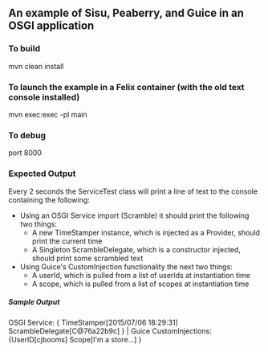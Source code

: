 ## An example of Sisu, Peaberry, and Guice in an OSGI application

### To build
mvn clean install

### To launch the example in a Felix container (with the old text console installed)
mvn exec:exec -pl main

### To debug
port 8000

### Expected Output
Every 2 seconds the ServiceTest class will print a line of text to the console containing the following:
* Using an OSGI Service import (Scramble) it should print the following two things:
  * A new TimeStamper instance, which is injected as a Provider<TimeStamper>, should print the current time
  * A Singleton ScrambleDelegate, which is a constructor injected, should print some scrambled text
* Using Guice's CustomInjection functionality the next two things:
  * A userId, which is pulled from a list of userIds at instantiation time
  * A scope, which is pulled from a list of scopes at instantiation time

##### Sample Output
OSGI Service: { TimeStamper[2015/07/06 18:29:31] ScrambleDelegate[C@76a22b9c] }  |  Guice CustomInjections: {UserID[cjbooms] Scope[I'm a store...] }



